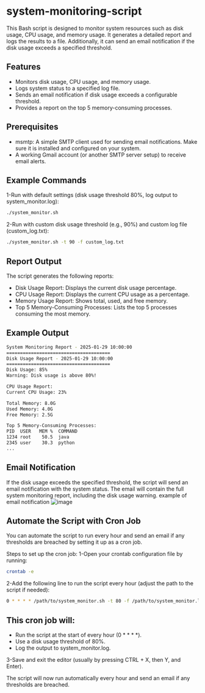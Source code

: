 # system-monitoring-script

This Bash script is designed to monitor system resources such as disk usage, CPU usage, and memory usage. It generates a detailed report and logs the results to a file. Additionally, it can send an email notification if the disk usage exceeds a specified threshold.

## Features
- Monitors disk usage, CPU usage, and memory usage.
- Logs system status to a specified log file.
- Sends an email notification if disk usage exceeds a configurable threshold.
- Provides a report on the top 5 memory-consuming processes.

## Prerequisites
- msmtp: A simple SMTP client used for sending email notifications. Make sure it is installed and configured on your system.
- A working Gmail account (or another SMTP server setup) to receive email alerts.

## Example Commands
1-Run with default settings (disk usage threshold 80%, log output to system_monitor.log):
```bash
./system_monitor.sh
```

2-Run with custom disk usage threshold (e.g., 90%) and custom log file (custom_log.txt):
```bash
./system_monitor.sh -t 90 -f custom_log.txt
```

## Report Output
The script generates the following reports:

- Disk Usage Report: Displays the current disk usage percentage.
- CPU Usage Report: Displays the current CPU usage as a percentage.
- Memory Usage Report: Shows total, used, and free memory.
- Top 5 Memory-Consuming Processes: Lists the top 5 processes consuming the most memory.

## Example Output
```bash
System Monitoring Report - 2025-01-29 10:00:00
======================================
Disk Usage Report - 2025-01-29 10:00:00
======================================
Disk Usage: 85%
Warning: Disk usage is above 80%!

CPU Usage Report:
Current CPU Usage: 23%

Total Memory: 8.0G
Used Memory: 4.0G
Free Memory: 2.5G

Top 5 Memory-Consuming Processes:
PID  USER   MEM %  COMMAND
1234 root    50.5  java
2345 user    30.3  python
...
```

## Email Notification
If the disk usage exceeds the specified threshold, the script will send an email notification with the system status. The email will contain the full system monitoring report, including the disk usage warning.
example of email notification
![image](https://lens.usercontent.google.com/image?vsrid=CMG1l5IBEAIYASIkYTdlNmVhNjMtMTNjMS00ZTdjLWFiZDAtOGI5M2YxNWE5Zjlj&gsessionid=Ua76MjmzIZd0O67ESz8Sfjk0VtC_bTeXOzFBqZzsTCmC3PwsWTuuKQ)

## Automate the Script with Cron Job
You can automate the script to run every hour and send an email if any thresholds are breached by setting it up as a cron job.

Steps to set up the cron job:
1-Open your crontab configuration file by running:
```bash
crontab -e
```

2-Add the following line to run the script every hour (adjust the path to the script if needed):
```bash
0 * * * * /path/to/system_monitor.sh -t 80 -f /path/to/system_monitor.log
```

## This cron job will:
- Run the script at the start of every hour (0 * * * *).
- Use a disk usage threshold of 80%.
- Log the output to system_monitor.log.

3-Save and exit the editor (usually by pressing CTRL + X, then Y, and Enter).

The script will now run automatically every hour and send an email if any thresholds are breached.


